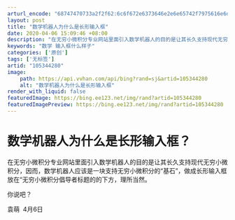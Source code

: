 ```yaml
---
arturl_encode: "68747470733a2f2f62:6c6f672e6373646e2e6e65742f7975616e6d656e673030312f:61727469636c652f64657461696c732f313035333434323830"
layout: post
title: "数学机器人为什么是长形输入框"
date: 2020-04-06 15:09:46 +08:00
description: "在无穷小微积分专业网站里面引入数学机器人的目的是让其长久支持现代无穷小微积分，因而，数学机器人应该是"
keywords: "数学 输入框什么样子"
categories: ['原创']
tags: ['无标签']
artid: "105344280"
image:
    path: https://api.vvhan.com/api/bing?rand=sj&artid=105344280
    alt: "数学机器人为什么是长形输入框"
render_with_liquid: false
featuredImage: https://bing.ee123.net/img/rand?artid=105344280
featuredImagePreview: https://bing.ee123.net/img/rand?artid=105344280
---
```


# 数学机器人为什么是长形输入框？

在无穷小微积分专业网站里面引入数学机器人的目的是让其长久支持现代无穷小微积分，因而，数学机器人应该是一块支持无穷小微积分的“基石”，做成长形输入框放在“无穷小微积分倡导者标题的的下方，理所当然。

你说吧？

袁萌  4月6日